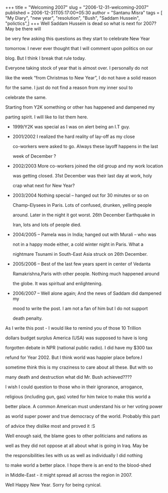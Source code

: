+++
title = "Welcoming 2007"
slug = "2006-12-31-welcoming-2007"
published = 2006-12-31T05:17:00+05:30
author = "Santanu Misra"
tags = [ "My Diary", "new year", "resolution", "Bush", "Saddam Hussein", "polictics",]
+++
Well Saddam Hussein is dead so what is next for 2007? May be there will
be very few asking this questions as they start to celebrate New Year
tomorrow. I never ever thought that I will comment upon politics on our
blog. But I think I break that rule today.

Everyone taking stock of year that is almost over. I personally do not
like the week “from Christmas to New Year”, I do not have a solid reason
for the same. I just do not find a reason from my inner soul to
celebrate the same.

Starting from Y2K something or other has happened and dampened my
parting spirit. I will like to list them here.

-   1999/Y2K was special as I was on alert being an I.T guy.
-   2001/2002 I realized the hard reality of lay-off as my close
    co-workers were asked to go. Always these layoff happens in the last
    week of December ?
-   2002/2003 More co-workers joined the old group and my work location
    was getting closed. 31st December was their last day at work, holy
    crap what next for New Year?
-   2003/2004 Nothing special – hanged out for 30 minutes or so on
    Champ-Elysees in Paris. Lots of confused, drunken, yelling people
    around. Later in the night it got worst. 26th December Earthquake in
    Iran, lots and lots of people died.
-   2004/2005 – Pamela was in India; hanged out with Murali – who was
    not in a happy mode either, a cold winter night in Paris. What a
    nightmare Tsunami in South-East Asia struck on 26th December.
-   2005/2006 – Best of the last few years spent in center of Vedanta
    Ramakrishna,Paris with other people. Nothing much happened around
    the globe. It was spiritual and enlightening.
-   2006/2007 – Well alone again; And the news of Saddam did dampened my
    mood to write the post. I am not a fan of him but I do not support
    death penalty.

As I write this post - I would like to remind you of those 10 Trillion
dollars budget surplus America (USA) was supposed to have is long
forgotten debate in NPR (national public radio). I did have my $300 tax
refund for Year 2002. But I think world was happier place before.I
sometime think this is my craziness to care about all these. But with so
many death and destruction what did Mr. Bush achieved????

I wish I could question to those who in their ignorance, arrogance,
religious (including gun, gas) voted for him twice to make this world a
better place. A common American must understand his or her voting power
as world super power and true democracy of the world. Probably this part
of advice they dislike most and proved it :S

Well enough said, the blame goes to other politicians and nations as
well as they did not oppose at all about what is going in Iraq. May be
the responsibilities lies with us as well as individually I did nothing
to make world a better place. I hope there is an end to the blood-shed
in Middle-East - it might spread all across the region in 2007.

Well Happy New Year. Sorry for being cynical.

